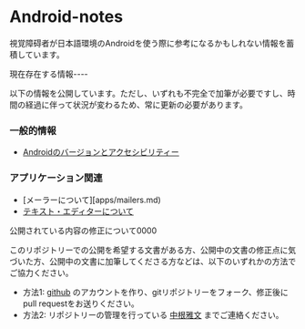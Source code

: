Android-notes
=============

視覚障碍者が日本語環境のAndroidを使う際に参考になるかもしれない情報を蓄積しています。

現在存在する情報----

以下の情報を公開しています。ただし、いずれも不完全で加筆が必要ですし、時間の経過に伴って状況が変わるため、常に更新の必要があります。

### 一般的情報

* [Androidのバージョンとアクセシビリティー](versions.md)


### アプリケーション関連

* [メーラーについて][apps/mailers.md)
* [テキスト・エディターについて](apps/editors.md)


公開されている内容の修正について0000

このリポジトリーでの公開を希望する文書がある方、公開中の文書の修正点に気づいた方、公開中の文書に加筆してくださる方などは、以下のいずれかの方法でご協力ください。

* 方法1: [github](http://github.com/) のアカウントを作り、gitリポジトリーをフォーク、修正後にpull requestをお送りください。
* 方法2: リポジトリーの管理を行っている [中根雅文](http://NAKANE-Masafumi.jp/) までご連絡ください。

